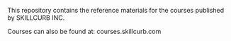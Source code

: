 This repository contains the reference materials for the courses published by SKILLCURB INC.

Courses can also be found at:
courses.skillcurb.com